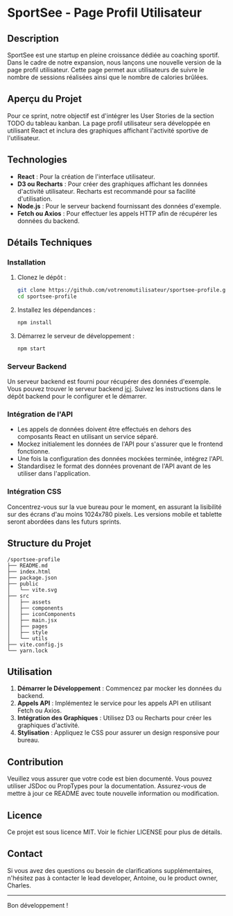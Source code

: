 # SportSee - Page Profil Utilisateur

## Description

SportSee est une startup en pleine croissance dédiée au coaching sportif. Dans le cadre de notre expansion, nous lançons une nouvelle version de la page profil utilisateur. Cette page permet aux utilisateurs de suivre le nombre de sessions réalisées ainsi que le nombre de calories brûlées.

## Aperçu du Projet

Pour ce sprint, notre objectif est d'intégrer les User Stories de la section TODO du tableau kanban. La page profil utilisateur sera développée en utilisant React et inclura des graphiques affichant l'activité sportive de l'utilisateur.

## Technologies

- **React** : Pour la création de l'interface utilisateur.
- **D3 ou Recharts** : Pour créer des graphiques affichant les données d'activité utilisateur. Recharts est recommandé pour sa facilité d'utilisation.
- **Node.js** : Pour le serveur backend fournissant des données d'exemple.
- **Fetch ou Axios** : Pour effectuer les appels HTTP afin de récupérer les données du backend.

## Détails Techniques

### Installation

1. Clonez le dépôt :
   ```bash
   git clone https://github.com/votrenomutilisateur/sportsee-profile.git
   cd sportsee-profile
   ```

2. Installez les dépendances :
   ```bash
   npm install
   ```

3. Démarrez le serveur de développement :
   ```bash
   npm start
   ```

### Serveur Backend

Un serveur backend est fourni pour récupérer des données d'exemple. Vous pouvez trouver le serveur backend [ici](lien-vers-le-depot-backend). Suivez les instructions dans le dépôt backend pour le configurer et le démarrer.

### Intégration de l'API

- Les appels de données doivent être effectués en dehors des composants React en utilisant un service séparé.
- Mockez initialement les données de l'API pour s'assurer que le frontend fonctionne.
- Une fois la configuration des données mockées terminée, intégrez l'API.
- Standardisez le format des données provenant de l'API avant de les utiliser dans l'application.

### Intégration CSS

Concentrez-vous sur la vue bureau pour le moment, en assurant la lisibilité sur des écrans d'au moins 1024x780 pixels. Les versions mobile et tablette seront abordées dans les futurs sprints.

## Structure du Projet

```
/sportsee-profile
├── README.md
├── index.html
├── package.json
├── public
│   └── vite.svg
├── src
│   ├── assets
│   ├── components
│   ├── iconComponents
│   ├── main.jsx
│   ├── pages
│   ├── style
│   └── utils
├── vite.config.js
└── yarn.lock
```

## Utilisation

1. **Démarrer le Développement** : Commencez par mocker les données du backend.
2. **Appels API** : Implémentez le service pour les appels API en utilisant Fetch ou Axios.
3. **Intégration des Graphiques** : Utilisez D3 ou Recharts pour créer les graphiques d'activité.
4. **Stylisation** : Appliquez le CSS pour assurer un design responsive pour bureau.

## Contribution

Veuillez vous assurer que votre code est bien documenté. Vous pouvez utiliser JSDoc ou PropTypes pour la documentation. Assurez-vous de mettre à jour ce README avec toute nouvelle information ou modification.

## Licence

Ce projet est sous licence MIT. Voir le fichier LICENSE pour plus de détails.

## Contact

Si vous avez des questions ou besoin de clarifications supplémentaires, n'hésitez pas à contacter le lead developer, Antoine, ou le product owner, Charles.

---

Bon développement !
